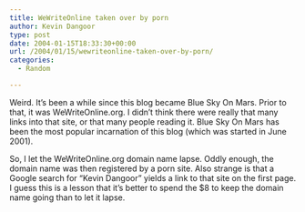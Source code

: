 ```yaml
---
title: WeWriteOnline taken over by porn
author: Kevin Dangoor
type: post
date: 2004-01-15T18:33:30+00:00
url: /2004/01/15/wewriteonline-taken-over-by-porn/
categories:
  - Random

---
```

Weird. It&#8217;s been a while since this blog became Blue Sky On Mars. Prior to that, it was WeWriteOnline.org. I didn&#8217;t think there were really that many links into that site, or that many people reading it. Blue Sky On Mars has been the most popular incarnation of this blog (which was started in June 2001).

So, I let the WeWriteOnline.org domain name lapse. Oddly enough, the domain name was then registered by a porn site. Also strange is that a Google search for &#8220;Kevin Dangoor&#8221; yields a link to that site on the first page. I guess this is a lesson that it&#8217;s better to spend the $8 to keep the domain name going than to let it lapse.